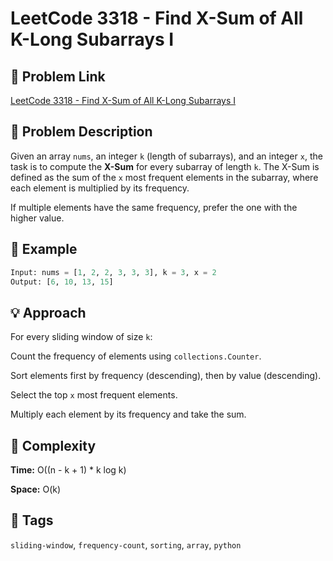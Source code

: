 # LeetCode 3318 - Find X-Sum of All K-Long Subarrays I

## 🔗 Problem Link
[LeetCode 3318 - Find X-Sum of All K-Long Subarrays I](https://leetcode.com/problems/find-x-sum-of-all-k-long-subarrays-i/)

## 🧠 Problem Description 

Given an array `nums`, an integer `k` (length of subarrays), and an integer `x`, the task is to compute the **X-Sum** for every subarray of length `k`. The X-Sum is defined as the sum of the `x` most frequent elements in the subarray, where each element is multiplied by its frequency.

If multiple elements have the same frequency, prefer the one with the higher value.

## 🧪 Example

```python
Input: nums = [1, 2, 2, 3, 3, 3], k = 3, x = 2
Output: [6, 10, 13, 15]
```

## 💡 Approach
For every sliding window of size `k`:

Count the frequency of elements using `collections.Counter`.

Sort elements first by frequency (descending), then by value (descending).

Select the top `x` most frequent elements.

Multiply each element by its frequency and take the sum.

## 🧮 Complexity
**Time:** O((n - k + 1) * k log k)

**Space:** O(k)

## 📌 Tags
`sliding-window`, `frequency-count`, `sorting`, `array`, `python`